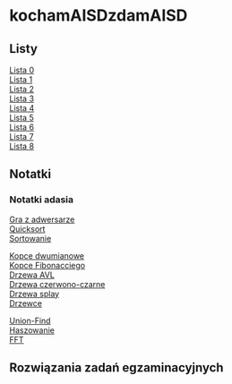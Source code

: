 # kochamAISDzdamAISD

## Listy

[Lista 0](listy/Lista%200%20AiSD.md)  
[Lista 1](listy/Lista%201%20AiSD.md)  
[Lista 2](listy/Lista%202%20AiSD.md)  
[Lista 3](listy/Lista%203%20AiSD.md)  
[Lista 4](listy/Lista%204%20AiSD.md)  
[Lista 5](listy/Lista%205%20AiSD.md)  
[Lista 6](listy/Lista%206%20AiSD.md)  
[Lista 7](listy/Lista%207%20AiSD.md)  
[Lista 8](listy/Lista%208%20AiSD.md)  

## Notatki

### Notatki adasia

[Gra z adwersarze](notatki_wyklady/Gra%20z%20adwersarzem.md) \
[Quicksort](notatki_wyklady/Quick%20sort.md) \
[Sortowanie](notatki_wyklady/)

[Kopce dwumianowe](notatki_wyklady/Kopce%20dwumianowe.md) \
[Kopce Fibonacciego](notatki_wyklady/Kopce%20Fibonacciego.md) \
[Drzewa AVL](notatki_wyklady/Drzewa%20AVL.md) \
[Drzewa czerwono-czarne](notatki_wyklady/Drzewa%20czerwono-czarne.md) \
[Drzewa splay](notatki_wyklady/Drzewa%20splay.md) \
[Drzewce](notatki_wyklady/Drzewce.md)

[Union-Find](notatki_wyklady/Union%20find.md) \
[Haszowanie](notatki_wyklady/Hashowanie.md) \
[FFT](notatki_wyklady/Szybka%20transformacja%20Fouriera%20(FFT).md)

## Rozwiązania zadań egzaminacyjnych

